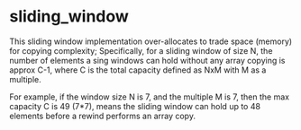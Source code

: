 # sliding_window


This sliding window implementation over-allocates to trade space (memory) for copying complexity; 
Specifically, for a sliding window of size N, the number of elements a sing windows can hold without any array copying
is approx C-1, where C is the total capacity defined as NxM with M as a multiple.   

For example, if the window size N is 7, and the multiple M is 7, then the max capacity C is 49 (7*7), 
means the sliding window can hold up to 48 elements before a rewind performs an array copy.   

 
  